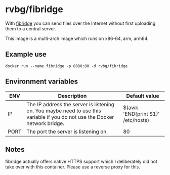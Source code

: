 # rvbg/fibridge
With [fibridge](https://github.com/anderspitman/fibridge-proxy-rs) you can send files over the Internet without first uploading them to a central server.

This image is a multi-arch image which runs on x86-64, arm, arm64.

## Example use

    docker run --name fibridge -p 8080:80 -d rvbg/fibridge

## Environment variables
| ENV | Description | Default value |
|--|--|--|
| IP | The IP address the server is listening on. You maybe need to use this variable if you do not use the Docker network bridge. | $(awk 'END{print $1}'  /etc/hosts) |
| PORT | The port the server is listening on. | 80 |

## Notes
fibridge actually offers native HTTPS support which I deliberately did not take over with this container. Please use a reverse proxy for this.